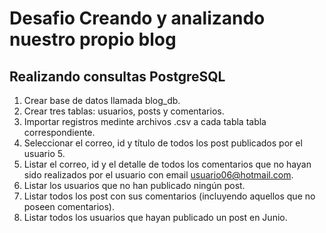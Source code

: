 # Desafio Creando y analizando nuestro propio blog

## Realizando consultas PostgreSQL

1. Crear base de datos llamada blog_db.
2. Crear tres tablas: usuarios, posts y comentarios.
3. Importar registros medinte archivos .csv a cada tabla tabla correspondiente.
4. Seleccionar el correo, id y título de todos los post publicados por el usuario 5.
5. Listar el correo, id y el detalle de todos los comentarios que no hayan sido realizados por el usuario con email usuario06@hotmail.com.
6. Listar los usuarios que no han publicado ningún post.
7. Listar todos los post con sus comentarios (incluyendo aquellos que no poseen comentarios).
8. Listar todos los usuarios que hayan publicado un post en Junio.
